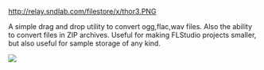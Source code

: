 http://relay.sndlab.com/filestore/x/thor3.PNG


A simple drag and drop utility to convert ogg,flac,wav files. Also the ability to convert files in ZIP archives. Useful for making FLStudio projects smaller, but also useful for sample storage of any kind.

[![](http://www.rawmaterialsoftware.com/images/jucelogo.jpg)](http://www.rawmaterialsoftware.com/juce/)